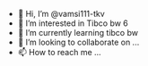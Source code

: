- 👋 Hi, I’m @vamsi111-tkv
- 👀 I’m interested in Tibco bw 6
- 🌱 I’m currently learning tibco bw
- 💞️ I’m looking to collaborate on ...
- 📫 How to reach me ...

<!---
vamsi111-tkv/vamsi111-tkv is a ✨ special ✨ repository because its `README.md` (this file) appears on your GitHub profile.
You can click the Preview link to take a look at your changes.
--->

